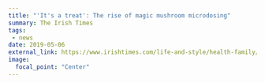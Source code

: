 ```yaml
---
title: "'It's a treat': The rise of magic mushroom microdosing"
summary: The Irish Times
tags:
 - news
date: 2019-05-06
external_link: https://www.irishtimes.com/life-and-style/health-family/it-s-a-treat-the-rise-of-magic-mushroom-microdosing-1.3882407
image:
  focal_point: "Center"
---
```

